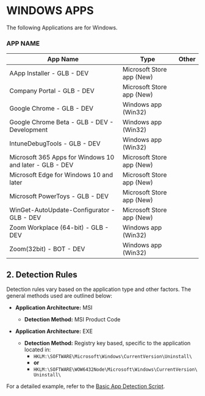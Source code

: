 # WINDOWS APPS
The following Applications are for Windows.

### APP NAME

| App Name                                                  | Type                             | Other          |
| --------------------------------------------------------- | -------------------------------- | -------------- |
| AApp Installer - GLB - DEV                                | Microsoft Store app (New)        |                |
| Company Portal - GLB - DEV                                | Microsoft Store app (New)        |                |
| Google Chrome - GLB - DEV                                 | Windows app (Win32)              |                |
| Google Chrome Beta - GLB - DEV - Development              | Windows app (Win32)              |                |
| IntuneDebugTools - GLB - DEV                              | Windows app (Win32)              |                |
| Microsoft 365 Apps for Windows 10 and later - GLB - DEV   | Microsoft Store app (New)        |                |
| Microsoft Edge for Windows 10 and later                   | Microsoft Store app (New)        |                |
| Microsoft PowerToys - GLB - DEV                           | Microsoft Store app (New)        |                |
| WinGet-AutoUpdate-Configurator - GLB - DEV                | Microsoft Store app (New)        |                |
| Zoom Workplace (64-bit) - GLB - DEV                       | Windows app (Win32)              |                |
| Zoom(32bit) - BOT - DEV                                   | Windows app (Win32)              |                |

  
## 2. Detection Rules

Detection rules vary based on the application type and other factors. The general methods used are outlined below:

- **Application Architecture:** MSI  
  - **Detection Method:** MSI Product Code  

- **Application Architecture:** EXE  
  - **Detection Method:** Registry key based, specific to the application located in:  
    - `HKLM:\SOFTWARE\Microsoft\Windows\CurrentVersion\Uninstall\`  
    - **or**  
    - `HKLM:\SOFTWARE\WOW6432Node\Microsoft\Windows\CurrentVersion\Uninstall\`  

For a detailed example, refer to the [Basic App Detection Script](https://github.com/asjimene/miscellaneous-tools/blob/master/BasicAppDetectionScript/BasicAppDetectionScript.ps1).